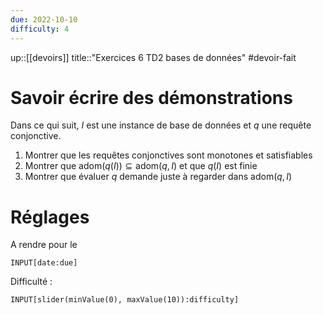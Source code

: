 ```yaml
---
due: 2022-10-10
difficulty: 4
---
```

up::[[devoirs]]
title::"Exercices 6 TD2 bases de données"
#devoir-fait

# Savoir écrire des démonstrations 
Dans ce qui suit, $I$ est une instance de base de données et $q$ une requête conjonctive.

 1. Montrer que les requêtes conjonctives sont monotones et satisfiables
 2. Montrer que $\mathrm{adom}(q(I)) \subseteq \mathrm{adom}(q, I)$ et que $q(I)$ est finie
 3. Montrer que évaluer $q$ demande juste à regarder dans $\mathrm{adom}(q, I)$


# Réglages
A rendre pour le
```meta-bind
INPUT[date:due]
```
Difficulté :
```meta-bind
INPUT[slider(minValue(0), maxValue(10)):difficulty]
```
